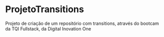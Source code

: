 # ProjetoTransitions
Projeto de criação de um repositório com transitions, através do bootcam da TQI Fullstack, da Digital Inovation One
